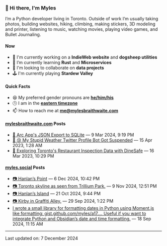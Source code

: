 ### 👋 Hi there, I'm Myles

I’m a Python developer living in Toronto. Outside of work I’m usually taking photos, building websites, hiking, climbing, making stickers, 3D modeling and printer, listening to music, watching movies, playing video games, and Bullet Journaling.

#### Now

-   🔭 I'm currently working on a **IndieWeb website** and **dogsheep utilities**
-   🌱 I’m currently learning **Rust** and **Microservices**
-   👯 I'm looking to collaborate on **data projects**
-   🕹️ I'm currently playing **Stardew Valley**

#### Quick Facts

-   😆 My preferred gender pronouns are **[he/him/his](https://www.mypronouns.org/he-him)**
-   🕒 I am in the **[eastern timezone](https://time.is/Toronto)**
-   📫 How to reach me at **[me@mylesbraithwaite.com](mailto:me@mylesbraithwaite.com)**

<!--
-   🤔 I’m looking for help with ...
-   💬 Ask me about ...
-   ⚡ Fun fact: ...
-->

#### [mylesbraithwaite.com](https://mylesbraithwaite.com/) Posts
<!-- START: BLOG_POSTS -->
-   [📝 Arc App's JSON Export to SQLite](https://mylesbraithwaite.com/arc-apps-json-export-to-sqlite) — 9 Mar 2024, 9:19 PM
-   [📝 😢 My Stupid Weather Twitter Profile Bot Got Suspended](https://mylesbraithwaite.com/my-stupid-weather-twitter-profile-bot-got-suspended) — 15 Apr 2023, 1:28 AM
-   [📝 Exploring Toronto's Restaurant Inspection Data with DineSafe](https://mylesbraithwaite.com/exploring-torontos-restaurant-inspection-data-with-dinesafe) — 16 Mar 2023, 10:29 PM
<!-- END: BLOG_POSTS -->


#### [myles.social](https://myles.social/) Posts
<!-- START: MICROBLOG_POSTS -->
-   [📷 Hanlan’s Point](https://myles.social/2024/12/06/hanlans-point.html) — 6 Dec 2024, 10:42 PM
-   [📷 Toronto skyline as seen from Trillium Park.](https://myles.social/2024/11/09/toronto-skyline-as.html) — 9 Nov 2024, 12:51 PM
-   [📷 Hanlan’s Island](https://myles.social/2024/10/21/hanlans-island.html) — 21 Oct 2024, 9:44 PM
-   [📷 Kirby in Graffiti Alley.](https://myles.social/2024/09/29/kirby-in-graffiti.html) — 29 Sep 2024, 1:22 PM
-   [I wrote a small library for formatting dates in Python using Moment.js like formatting: gist.github.com/myles/a17…. Useful if you want to integrate Python and Obsidian’s date and time formatting.](https://myles.social/2024/09/18/i-wrote-a.html) — 18 Sep 2024, 11:15 AM
<!-- END: MICROBLOG_POSTS -->

---

<!-- START: LAST_UPDATED_AT -->
Last updated on: 7 December 2024
<!-- END: LAST_UPDATED_AT -->
